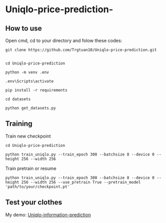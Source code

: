 # Uniqlo-price-prediction-


## How to use
Open cmd, cd to your directory and folow these codes: 

```
git clone https://github.com/Trgtuan10/Uniqlo-price-prediction.git


cd Uniqlo-price-prediction

python -m venv .env

.env\Scripts\activate

pip install -r requirements

cd datasets

python get_datasets.py

```

## Training
Train new checkpoint
```
cd Uniqlo-price-prediction

python train_uniqlo.py --train_epoch 300 --batchsize 8 --device 0 --height 256 --width 256

```

Train pretrain or resume
```
python train_uniqlo.py --train_epoch 300 --batchsize 8 --device 0 --height 256 --width 256 --use_pretrain True --pretrain_model 'path/to/your/checkpoint.pt'
```

## Test your clothes 
My demo: [Uniqlo-information-prediction](https://mt-uniqlo.streamlit.app/)
